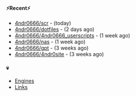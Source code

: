 #### ⚡Recent⚡

- [4ndr0666/scr](https://github.com/4ndr0666/scr) - (today)
- [4ndr0666/dotfiles](https://github.com/4ndr0666/dotfiles) - (2 days ago)
- [4ndr0666/4ndr0666_userscripts](https://github.com/4ndr0666/4ndr0666_userscripts) - (1 week ago)
- [4ndr0666/nas](https://github.com/4ndr0666/nas) - (1 week ago)
- [4ndr0666/gpt](https://github.com/4ndr0666/gpt) - (3 weeks ago)
- [4ndr0666/4ndr0site](https://github.com/4ndr0666/4ndr0site) - (3 weeks ago)

#### 💀
- [Engines](https://github.com/hoothin/SearchJumper/discussions/73)
- [Links](https://github.com/4ndr0666/Links/blob/main/README.md)

